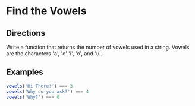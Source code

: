 # Find the Vowels

## Directions
Write a function that returns the number of vowels used in a string. Vowels are the characters 'a', 'e' 'i', 'o', and 'u'.

## Examples
```javascript
vowels('Hi There!') === 3
vowels('Why do you ask?') === 4
vowels('Why?') === 0
```